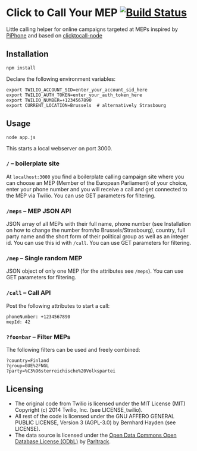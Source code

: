 # Click to Call Your MEP [![Build Status](https://travis-ci.org/burnoutberni/clickToCallYourMEP.svg?branch=master)](https://travis-ci.org/burnoutberni/clickToCallYourMEP)

Little calling helper for online campaigns targeted at MEPs inspired by [PiPhone](http://piphone.lqdn.fr/) and based on [clicktocall-node](https://github.com/TwilioDevEd/clicktocall-node)

## Installation

    npm install

Declare the following environment variables:

    export TWILIO_ACCOUNT_SID=enter_your_account_sid_here
    export TWILIO_AUTH_TOKEN=enter_your_auth_token_here
    export TWILIO_NUMBER=+1234567890
    export CURRENT_LOCATION=Brussels  # alternatively Strasbourg

## Usage

    node app.js

This starts a local webserver on port 3000.

### ```/``` – boilerplate site
At ```localhost:3000``` you find a boilerplate calling campaign site where you can choose an MEP (Member of the European Parliament) of your choice, enter your phone number and you will receive a call and get connected to the MEP via Twilio. You can use GET parameters for filtering.

### ```/meps``` – MEP JSON API
JSON array of all MEPs with their full name, phone number (see Installation on how to change the number from/to Brussels/Strasbourg), country, full party name and the short form of their political group as well as an integer id. You can use this id with ```/call```. You can use GET parameters for filtering.

### ```/mep``` – Single random MEP
JSON object of only one MEP (for the attributes see ```/meps```). You can use GET parameters for filtering.

### ```/call``` – Call API
Post the following attributes to start a call:

    phoneNumber: +1234567890
    mepId: 42

### ```?foo=bar``` – Filter MEPs
The following filters can be used and freely combined:

    ?country=Finland
    ?group=GUE%2FNGL
    ?party=%C3%96sterreichische%20Volkspartei

## Licensing

* The original code from Twilio is licensed under the MIT License (MIT) Copyright (c) 2014 Twilio, Inc. (see LICENSE_twilio).
* All rest of the code is licensed under the GNU AFFERO GENERAL PUBLIC LICENSE, Version 3 (AGPL-3.0) by Bernhard Hayden (see LICENSE).
* The data source is licensed under the [Open Data Commons Open Database License (ODbL)](http://opendatacommons.org/licenses/odbl/) by [Parltrack](http://parltrack.euwiki.org/).

